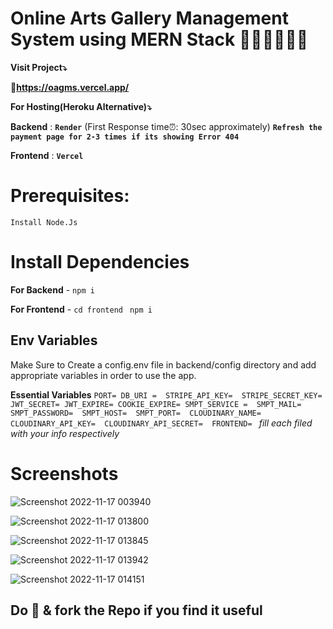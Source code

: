 # Online Arts Gallery Management System using MERN Stack 👨‍🎨👨‍🎨👨‍🎨

**Visit Project⤵️**

**🔗https://oagms.vercel.app/**

**For Hosting(Heroku Alternative)⤵️**

**Backend** : **```Render```** (First Response time⏰: 30sec approximately)
**`Refresh the payment page for 2-3 times if its showing Error 404`**

**Frontend** : **```Vercel```**

# Prerequisites:

```Install Node.Js```



# Install Dependencies

**For Backend** - `npm i`

**For Frontend** - ```cd frontend``` ``` npm i```

## Env Variables

Make Sure to Create a config.env file in backend/config directory and add appropriate variables in order to use the app.

**Essential Variables**
`PORT=
DB_URI = 
STRIPE_API_KEY= 
STRIPE_SECRET_KEY= 
JWT_SECRET=
JWT_EXPIRE=
COOKIE_EXPIRE=
SMPT_SERVICE = 
SMPT_MAIL= 
SMPT_PASSWORD= 
SMPT_HOST= 
SMPT_PORT= 
CLOUDINARY_NAME= 
CLOUDINARY_API_KEY= 
CLOUDINARY_API_SECRET= 
FRONTEND= `
_fill each filed with your info respectively_

# Screenshots
![Screenshot 2022-11-17 003940](https://user-images.githubusercontent.com/77243269/202284497-0d602e99-32b4-4f4e-9d88-9d554e13efb3.png)

![Screenshot 2022-11-17 013800](https://user-images.githubusercontent.com/77243269/202284543-f70b6b82-f63f-4382-a24a-850077724065.png)

![Screenshot 2022-11-17 013845](https://user-images.githubusercontent.com/77243269/202284576-2a896128-d098-4034-bc84-3f0e1390e410.png)

![Screenshot 2022-11-17 013942](https://user-images.githubusercontent.com/77243269/202284605-a9c5d98b-cba6-408e-bd32-8dd7e107641b.png)

![Screenshot 2022-11-17 014151](https://user-images.githubusercontent.com/77243269/202284619-276744c7-011f-4331-9e54-ca58810a43f3.png)

## **Do 🌟 & fork the Repo if you find it useful**
